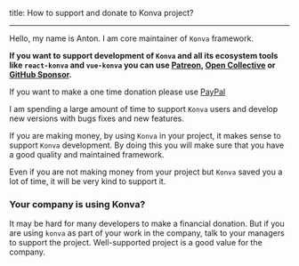 title: How to support and donate to Konva project?

---


Hello, my name is Anton. I am core maintainer of `Konva` framework.

**If you want to support development of `Konva` and all its ecosystem tools like `react-konva` and `vue-konva` you can use [Patreon](https://www.patreon.com/lavrton), [Open Collective](https://opencollective.com/konva) or [GitHub Sponsor](https://github.com/sponsors/lavrton).**

If you want to make a one time donation please use [PayPal](https://paypal.me/lavrton)

I am spending a large amount of time to support `Konva` users and develop new versions with bugs fixes and new features.

If you are making money, by using `Konva` in your project, it makes sense to support `Konva` development. By doing this you will make sure that you have a good quality and maintained framework.

Even if you are not making money from your project but `Konva` saved you a lot of time, it will be very kind to support it.

### Your company is using Konva?

It may be hard for many developers to make a financial donation. But if you are using `konva` as part of your work in the company, talk to your managers to support the project. Well-supported project is a good value for the company.